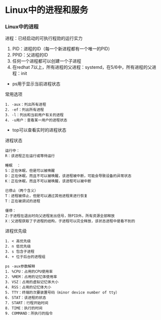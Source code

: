 # Linux中的进程和服务

### Linux中的进程

进程：已经启动的可执行程勋的运行实力

1. PID：进程的ID（每一个新进程都有一个唯一的PID）
2. PPID：父进程的ID
3. 任何一个进程都可以创建一个子进程
4. 在redhat 7以上，所有进程的父进程：systemd，在5/6中，所有进程的父进程：init

- ps用于显示当前进程状态

常用选项

	1. -aux：列出所有进程
	2. -ef：列出所有进程
	3. -l：列出和当前用户有关的进程
	4. -u用户：查看某一用户的进程状态

- top可以查看实时的进程状态

进程状态

	运行中：
	R：该进程正在运行或等待运行
	
	睡眠	：
	S：正在休眠，但是可以被唤醒
	D：正在休眠，而且不可以被唤醒，该进程被中断，可能会导致设备的异常状态
	K：正在休眠，而且不可以被唤醒，该进程可以被中断
	
	已停止（两个含义）
	T：进程被停止，但是可以通过其他进程来进行恢复
	T：正在被调试的进程
	
	僵停：
	Z:子进程在退出时向父进程发出信号，除PID外，所有资源全部释放
	X：父进程获取了子进程的结构，子进程可以完全释放，该状态进程中是看不到的
	
进程优先级
	
	1. < 高优先级
	2. n 低优先级
	3. s 包含子进程
	4. + 位于后台的进程组
	
	ps -aux参数解释
	1. %CPU：占用的CPU使用率
	2. %MEM：占用的记忆体使用率
	3. VSZ：占用的虚拟记忆体大小
	4. RSS：占用的记忆体大小
	5. TTY：终端的次要装置号码（minor device number of tty）
	6. STAT：该进程的状态
	7. START：行程开始时间
	8. TIME：执行的时间
	9. COMMAND：所执行的指令